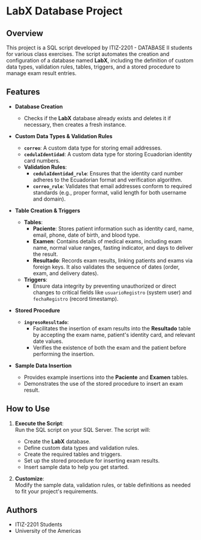 # LabX Database Project

## Overview

This project is a SQL script developed by ITIZ-2201 - DATABASE II students for various class exercises. The script automates the creation and configuration of a database named **LabX**, including the definition of custom data types, validation rules, tables, triggers, and a stored procedure to manage exam result entries.

## Features

- **Database Creation**  
  - Checks if the **LabX** database already exists and deletes it if necessary, then creates a fresh instance.

- **Custom Data Types & Validation Rules**  
  - **`correo`**: A custom data type for storing email addresses.  
  - **`cedulaIdentidad`**: A custom data type for storing Ecuadorian identity card numbers.  
  - **Validation Rules**:  
    - **`cedulaIdentidad_rule`**: Ensures that the identity card number adheres to the Ecuadorian format and verification algorithm.
    - **`correo_rule`**: Validates that email addresses conform to required standards (e.g., proper format, valid length for both username and domain).

- **Table Creation & Triggers**  
  - **Tables**:  
    - **Paciente**: Stores patient information such as identity card, name, email, phone, date of birth, and blood type.  
    - **Examen**: Contains details of medical exams, including exam name, normal value ranges, fasting indicator, and days to deliver the result.  
    - **Resultado**: Records exam results, linking patients and exams via foreign keys. It also validates the sequence of dates (order, exam, and delivery dates).
  - **Triggers**:  
    - Ensure data integrity by preventing unauthorized or direct changes to critical fields like `usuarioRegistro` (system user) and `fechaRegistro` (record timestamp).

- **Stored Procedure**  
  - **`ingresoResultado`**:  
    - Facilitates the insertion of exam results into the **Resultado** table by accepting the exam name, patient's identity card, and relevant date values.
    - Verifies the existence of both the exam and the patient before performing the insertion.

- **Sample Data Insertion**  
  - Provides example insertions into the **Paciente** and **Examen** tables.
  - Demonstrates the use of the stored procedure to insert an exam result.

## How to Use

1. **Execute the Script**:  
   Run the SQL script on your SQL Server. The script will:
   - Create the **LabX** database.
   - Define custom data types and validation rules.
   - Create the required tables and triggers.
   - Set up the stored procedure for inserting exam results.
   - Insert sample data to help you get started.

2. **Customize**:  
   Modify the sample data, validation rules, or table definitions as needed to fit your project's requirements.

## Authors

- ITIZ-2201 Students
- University of the Americas
